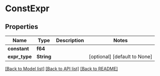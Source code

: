 # ConstExpr

## Properties
Name | Type | Description | Notes
------------ | ------------- | ------------- | -------------
**constant** | **f64** |  | 
**expr_type** | **String** |  | [optional] [default to None]

[[Back to Model list]](../README.md#documentation-for-models) [[Back to API list]](../README.md#documentation-for-api-endpoints) [[Back to README]](../README.md)


